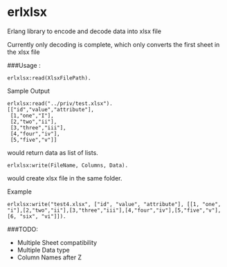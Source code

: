 # erlxlsx
Erlang library to encode and decode data into xlsx file

Currently only decoding is complete, which only converts the first sheet in the xlsx file

###Usage : 

    erlxlsx:read(XlsxFilePath).

Sample Output 

    erlxlsx:read("../priv/test.xlsx").
    [["id","value","attribute"],
     [1,"one","I"],
     [2,"two","ii"],
     [3,"three","iii"],
     [4,"four","iv"],
     [5,"five","v"]]

would return data as list of lists.

    erlxlsx:write(FileName, Columns, Data).

would create xlsx file in the same folder.

Example

    erlxlsx:write("test4.xlsx", ["id", "value", "attribute"], [[1, "one", "i"],[2,"two","ii"],[3,"three","iii"],[4,"four","iv"],[5,"five","v"], [6, "six", "vi"]]).

###TODO:

* Multiple Sheet compatibility
* Multiple Data type
* Column Names after Z





